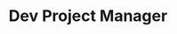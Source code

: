---
name: "Rahul Khanna"
group: "dev board"
title: "Dev Project Manager"
pronouns: "he/him"
img: ""
graduating_year: 2026
github: ""
email: ""
---
